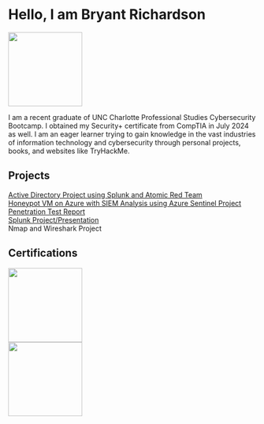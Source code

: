 # Hello, I am Bryant Richardson
<a href="https://linkedin.com/in/bryant-richardson-pbr"><img src="https://img.shields.io/badge/-LinkedIn-0072b1?&style=for-the-badge&logo=linkedin&logoColor=white" length="300" width="150"/></a>


I am a recent graduate of UNC Charlotte Professional Studies Cybersecurity Bootcamp. I obtained my Security+ certificate from CompTIA in July 2024 as well. I am an eager learner trying to gain knowledge in the vast industries of information technology and cybersecurity through personal projects, books, and websites like TryHackMe. 

## Projects
<a href="https://github.com/bryantrichardson/ActiveDirectoryProject/blob/main/README.md">Active Directory Project using Splunk and Atomic Red Team</a> <br>
<a href="https://github.com/bryantrichardson/HoneypotVM/tree/main">Honeypot VM on Azure with SIEM Analysis using Azure Sentinel Project</a> <br>
<a href="https://github.com/bryantrichardson/Penetration-Test-Report">Penetration Test Report</a><br>
<a href="https://github.com/bryantrichardson/SplunkPresentation">Splunk Project/Presentation</a><br>
Nmap and Wireshark Project<br>

## Certifications
<div>
<a href="https://www.credly.com/badges/d56cceb9-5bcf-4137-afa6-7ea731bd6eb9"><img src="https://img.shields.io/badge/-Security%2B-FF0000?&style=for-the-badge&logo=CompTIA&logoColor=white" width="150" length="300" />
</div>
<a href="https://www.credly.com/badges/eda21a8c-55cb-47d0-87af-fa2dccd0c6c0"><img src="https://images.credly.com/size/680x680/images/79938e10-2a3d-420f-85b8-1ec555616ab0/CE_Cert_Badge_CYBER-01.png" width="150" length="300" />

